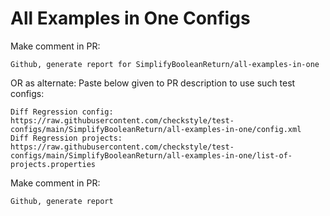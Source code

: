 # All Examples in One Configs
Make comment in PR:
```
Github, generate report for SimplifyBooleanReturn/all-examples-in-one
```
OR as alternate:
Paste below given to PR description to use such test configs:
```
Diff Regression config: https://raw.githubusercontent.com/checkstyle/test-configs/main/SimplifyBooleanReturn/all-examples-in-one/config.xml
Diff Regression projects: https://raw.githubusercontent.com/checkstyle/test-configs/main/SimplifyBooleanReturn/all-examples-in-one/list-of-projects.properties
```
Make comment in PR:
```
Github, generate report
```
